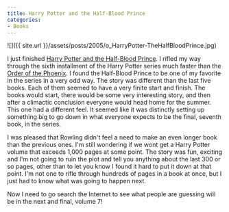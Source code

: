 ```yaml
---
title: Harry Potter and the Half-Blood Prince
categories:
- Books
---
```


![]({{ site.url }}/assets/posts/2005/o_HarryPotter-TheHalfBloodPrince.jpg)


I just finished [Harry Potter and the Half-Blood Prince](http://search.barnesandnoble.com/booksearch/isbnInquiry.asp?ISBN=0439784549). I rifled my way through the sixth installment of the Harry Potter series much faster than the [Order of the Phoenix](/thingelstad/harry-potter-and-the-order-of-the-phoenix). I found the Half-Blood Prince to be one of my favorite in the series in a very odd way. The story was different than the last five books. Each of them seemed to have a very finite start and finish. The books would start, there would be some very interesting story, and then after a climactic conclusion everyone would head home for the summer. This one had a different feel. It seemed like it was distinctly setting up something big to go down in what everyone expects to be the final, seventh book, in the series.

I was pleased that Rowling didn't feel a need to make an even longer book than the previous ones. I'm still wondering if we wont get a Harry Potter volume that exceeds 1,000 pages at some point. The story was fun, exciting and I'm not going to ruin the plot and tell you anything about the last 300 or so pages, other than to let you know I found it hard to put it down at that point. I'm not one to rifle through hundreds of pages in a book at once, but I just had to know what was going to happen next.

Now I need to go search the Internet to see what people are guessing will be in the next and final, volume 7!

